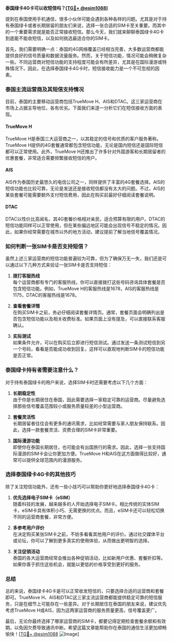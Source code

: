 **泰国绿卡4G卡可以收短信吗？[[TG💪+ @esim1088](https://t.me/s/esim1088)]**

提到在泰国使用手机通信，很多小伙伴可能会遇到各种各样的问题。尤其是对于持有泰国绿卡或者长期居留的朋友们来说，选择一张合适的SIM卡至关重要。而其中的一个重要需求就是能否正常接收短信。那么今天，我们就来聊聊泰国绿卡4G卡到底能不能收短信，以及如何挑选最适合你的SIM卡。

首先，我们需要明确一点：泰国的4G网络覆盖已经相当完善，大多数运营商都能提供良好的信号质量和数据流量服务。然而，关于短信功能，情况可能会稍微复杂一些。不同运营商对短信功能的支持程度可能会有所差异，尤其是在国际漫游或特殊情况下。因此，在选择泰国绿卡4G卡时，短信接收能力是一个不可忽视的因素。

### 泰国主流运营商及其短信支持情况

目前，泰国的主要移动运营商包括TrueMove H、AIS和DTAC。这三家运营商在市场上占据主导地位，各有优劣。下面我们来逐一分析它们在短信接收方面的表现。

#### TrueMove H
TrueMove H是泰国三大运营商之一，以其稳定的信号和优质的客户服务著称。TrueMove H提供的4G套餐通常都包含短信功能，无论是国内短信还是国际短信都可以正常使用。此外，TrueMove H还推出了许多针对外国游客和长期居留者的优惠套餐，非常适合需要频繁接收短信的用户。

#### AIS
AIS作为泰国历史最悠久的电信公司之一，同样提供了丰富的4G套餐选择。AIS的短信功能也比较可靠，无论是发送还是接收短信都没有太大的问题。不过，AIS的某些套餐可能需要额外支付短信费用，因此在购买前最好仔细阅读套餐说明。

#### DTAC
DTAC以性价比高闻名，其4G套餐价格相对亲民，适合预算有限的用户。DTAC的短信功能同样可以正常使用，但在某些偏远地区可能会出现信号不稳定的情况。因此，如果你经常需要在城市以外的地方活动，建议提前了解当地信号覆盖情况。

### 如何判断一张SIM卡是否支持短信？

虽然上述三家运营商的短信功能普遍较为可靠，但为了确保万无一失，我们还是可以通过以下几种方式来验证一张SIM卡是否支持短信：

1. **拨打客服热线**  
   每个运营商都有专门的客服热线，你可以直接拨打这些号码咨询具体套餐是否包含短信功能。例如，TrueMove H的客服热线是1678，AIS的客服热线是1175，DTAC的客服热线是1678。

2. **查看套餐详情**  
   在购买SIM卡之前，务必仔细阅读套餐详情页。通常，套餐页面会明确列出是否包含短信功能以及相关收费标准。如果页面上没有提及，可以直接联系客服确认。

3. **实际测试**  
   如果条件允许，可以在购买后立即进行短信测试。通过发送一条测试短信到另一个号码，看看是否能成功收到回复。这样可以直观地判断SIM卡的短信功能是否正常。

### 泰国绿卡持有者需要注意什么？

对于持有泰国绿卡的用户来说，选择SIM卡时还需要考虑以下几个方面：

1. **长期稳定性**  
   由于你是长期居住在泰国，因此需要选择一家稳定可靠的运营商。尽量避免选择那些信号覆盖范围较小或服务质量较差的小型运营商。

2. **套餐灵活性**  
   长期居留者往往会有更多的通讯需求，比如经常需要与家人朋友保持联系。因此，选择一款套餐灵活、资费合理的SIM卡非常重要。

3. **国际漫游功能**  
   即使你在泰国长期居住，也可能会有出国旅行的需求。因此，选择一张支持国际漫游的SIM卡会让你更加方便。TrueMove H和AIS在这方面做得比较好，通常可以提供全球范围内的漫游服务。

### 选择泰国绿卡4G卡的其他技巧

除了关注短信功能外，还有一些小技巧可以帮助你更好地选择泰国绿卡4G卡：

1. **优先选择电子SIM卡（eSIM）**  
   随着科技的发展，越来越多的人开始选择电子SIM卡。相比传统的实体SIM卡，eSIM卡具有体积小巧、无需更换的优点。而且，eSIM卡还可以轻松切换不同的运营商套餐，非常方便。

2. **多参考用户评价**  
   在决定购买某张SIM卡之前，不妨多看看其他用户的评价。通过社交媒体平台或论坛，你可以了解到更多真实的使用体验，从而做出更明智的选择。

3. **关注促销活动**  
   泰国的各大运营商经常会推出各种促销活动，比如新用户优惠、套餐折扣等。如果你善于抓住这些机会，就能以更低的价格享受到更好的服务。

### 总结

总的来说，泰国绿卡4G卡是可以正常收发短信的，只要选择合适的运营商和套餐即可。TrueMove H、AIS和DTAC这三家主流运营商都能提供稳定可靠的短信服务，只是在细节上可能存在一些差异。对于长期居住在泰国的朋友来说，建议优先考虑TrueMove H或AIS，因为这两家运营商的服务质量更高，信号覆盖更广。

最后，无论你最终选择了哪家运营商的SIM卡，都要记得定期检查套餐余额和有效期，以免因欠费导致通讯中断。希望这篇文章能帮助你在泰国的通信生活更加顺畅愉快！[[TG💪+ @esim1088](https://t.me/s/esim1088) ![Image](https://i.postimg.cc/4NQfJmqS/Snipaste-2025-05-13-00-14-12.png)]